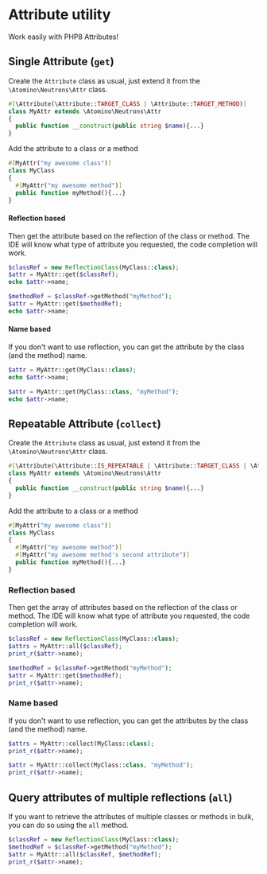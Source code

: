 # Attribute utility

Work easily with PHP8 Attributes!

## Single Attribute (`get`)

Create the `Attribute` class as usual, just extend it from the `\Atomino\Neutrons\Attr` class.

```php
#[\Attribute(\Attribute::TARGET_CLASS | \Attribute::TARGET_METHOD)]
class MyAttr extends \Atomino\Neutrons\Attr
{
  public function __construct(public string $name){...}
}
```

Add the attribute to a class or a method

```php
#[MyAttr("my awesome class")]
class MyClass
{
  #[MyAttr("my awesome method")]
  public function myMethod(){...}
}
```

#### Reflection based

Then get the attribute based on the reflection of the class or method.
The IDE will know what type of attribute you requested, the code completion will work.

```php
$classRef = new ReflectionClass(MyClass::class);
$attr = MyAttr::get($classRef);
echo $attr->name;

$methodRef = $classRef->getMethod("myMethod");
$attr = MyAttr::get($methodRef);
echo $attr->name;
```

#### Name based

If you don't want to use reflection, you can get the attribute by the class (and the method) name.

```php
$attr = MyAttr::get(MyClass::class);
echo $attr->name;

$attr = MyAttr::get(MyClass::class, "myMethod");
echo $attr->name;
```

## Repeatable Attribute (`collect`)

Create the `Attribute` class as usual, just extend it from the `\Atomino\Neutrons\Attr` class.

```php
#[\Attribute(\Attribute::IS_REPEATABLE | \Attribute::TARGET_CLASS | \Attribute::TARGET_METHOD)]
class MyAttr extends \Atomino\Neutrons\Attr
{
  public function __construct(public string $name){...}
}
```

Add the attribute to a class or a method

```php
#[MyAttr("my awesome class")]
class MyClass
{
  #[MyAttr("my awesome method")]
  #[MyAttr("my awesome method's second attribute")]
  public function myMethod(){...}
}
```

### Reflection based

Then get the array of attributes based on the reflection of the class or method. The IDE will know what type of attribute you requested, the code completion will work.

```php
$classRef = new ReflectionClass(MyClass::class);
$attrs = MyAttr::all($classRef);
print_r($attr->name);

$methodRef = $classRef->getMethod("myMethod");
$attr = MyAttr::get($methodRef);
print_r($attr->name);
```

### Name based

If you don't want to use reflection, you can get the attributes by the class (and the method) name.

```php
$attrs = MyAttr::collect(MyClass::class);
print_r($attr->name);

$attr = MyAttr::collect(MyClass::class, "myMethod");
print_r($attr->name);
```

## Query attributes of multiple reflections (`all`)

If you want to retrieve the attributes of multiple classes or methods in bulk, you can do so using the `all` method.

```php
$classRef = new ReflectionClass(MyClass::class);
$methodRef = $classRef->getMethod("myMethod");
$attr = MyAttr::all($classRef, $methodRef);
print_r($attr->name);
```
